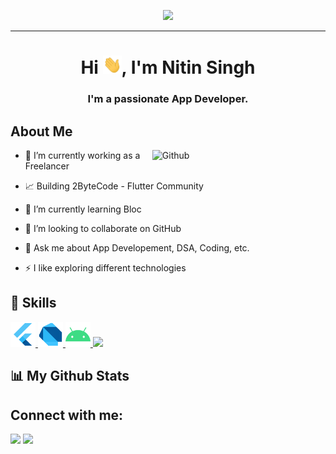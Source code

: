 <p align="center">
  <img src="https://github.com/thompsonemerson/thompsonemerson/raw/master/cover-thompson.png" height="200"/>
</p>
<hr>
<h1 align="center">Hi <img src="https://raw.githubusercontent.com/ABSphreak/ABSphreak/master/gifs/Hi.gif" width="30px">, I'm Nitin Singh</h1>
<h3 align="center">I'm a passionate App Developer.</h3>

<h2> About Me</h2>

<img width="55%" align="right" alt="Github" src="https://raw.githubusercontent.com/onimur/.github/master/.resources/git-header.svg" />

- 🔭 I’m currently working as a Freelancer

- 📈 Building 2ByteCode - Flutter Community
  
- 🌱 I’m currently learning Bloc
  
- 👯 I’m looking to collaborate on GitHub
  
- 💬 Ask me about App Developement, DSA, Coding, etc.
  
- ⚡ I like exploring different technologies


## 🚀 Skills

<p align="left"> 
    <a href="https://flutter.dev/" target="_blank"> <img height="40" src="https://raw.githubusercontent.com/github/explore/80688e429a7d4ef2fca1e82350fe8e3517d3494d/topics/flutter/flutter.png"/> </a>
    <a href="https://dart.dev/" target="_blank"> <img height="40" src="https://raw.githubusercontent.com/github/explore/80688e429a7d4ef2fca1e82350fe8e3517d3494d/topics/dart/dart.png"/> </a>
    <a href="" target="_blank"> <img height="40" src="https://raw.githubusercontent.com/github/explore/80688e429a7d4ef2fca1e82350fe8e3517d3494d/topics/android/android.png"/> </a>
        <a href="https://firebase.google.com/" target="_blank"> <img src="https://img.icons8.com/color/48/000000/firebase.png"/> </a> 
    
    
  

## 📊 My Github Stats

 

## Connect with me:

<p align="left">

<a href = "https://www.linkedin.com/in/nitin-singh-62b84a215/"><img src="https://icons8.com/icon/kFJzAZryEscq/linkedin-circled"/></a>
<a href = "https://twitter.com/nitinsingh__"><img src="https://icons8.com/icon/13963/twitter"/></a>

</p>
